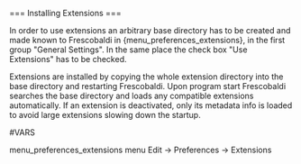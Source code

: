 === Installing Extensions ===

In order to use extensions an arbitrary base directory has to be created and
made known to Frescobaldi in {menu_preferences_extensions}, in the first group
"General Settings". In the same place the check box "Use Extensions" has to be
checked.

Extensions are installed by copying the whole extension directory into the
base directory and restarting Frescobaldi. Upon program start Frescobaldi
searches the base directory and loads any compatible extensions automatically.
If an extension is deactivated, only its metadata info is loaded to avoid large
extensions slowing down the startup.

#VARS

menu_preferences_extensions    menu Edit -> Preferences -> Extensions
